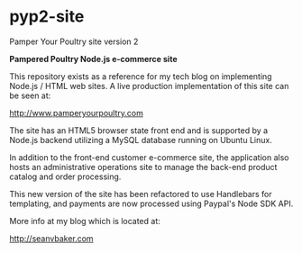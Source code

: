 # pyp2-site
Pamper Your Poultry site version 2

**Pampered Poultry Node.js e-commerce site**

This repository exists as a reference for my tech blog on implementing Node.js / HTML web sites. A live production implementation of this site can be seen at:

http://www.pamperyourpoultry.com

The site has an HTML5 browser state front end and is supported by a Node.js backend utilizing a MySQL database running on Ubuntu Linux.

In addition to the front-end customer e-commerce site, the application also hosts an administrative operations site to manage the back-end product catalog and order processing.


This new version of the site has been refactored to use Handlebars for templating, and payments are now processed using Paypal's Node SDK API.

More info at my blog which is located at:

http://seanvbaker.com
